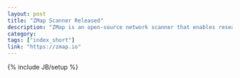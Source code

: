 ```yaml
---
layout: post
title: "ZMap Scanner Released"
description: "ZMap is an open-source network scanner that enables researchers to easily perform Internet-wide network studies. With a single machine and a well provisioned network uplink, ZMap is capable of comprehensively scanning the IPv4 address space in under 45 minutes."
category: 
tags: ["index_short"]
link: "https://zmap.io"
---
```

{% include JB/setup %}
